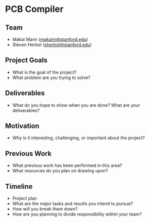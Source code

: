 # PCB Compiler

## Team
* Makai Mann (makaim@stanford.edu)
* Steven Herbst (sherbst@stanford.edu)

## Project Goals
* What is the goal of the project?
* What problem are you trying to solve?

## Deliverables
* What do you hope to show when you are done? What are your deliverables?

## Motivation
* Why is it interesting, challenging, or important about the project?

## Previous Work
* What previous work has been performed in this area?
* What resources do you plan on drawing upon?

## Timeline
* Project plan
* What are the major tasks and results you intend to pursue?
* How will you break them down?
* How are you planning to divide responsibility within your team?